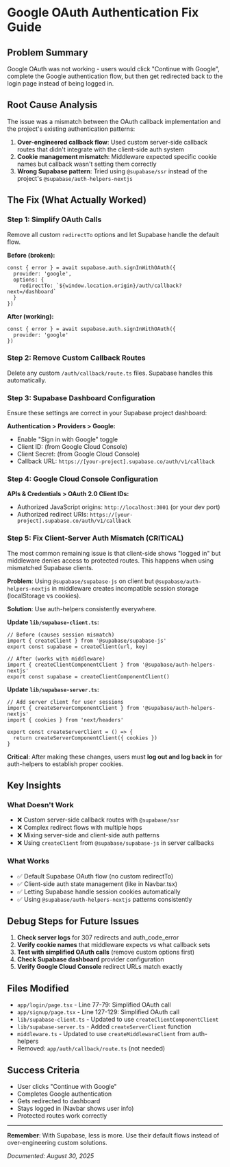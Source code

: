 # Google OAuth Authentication Fix Guide

## Problem Summary
Google OAuth was not working - users would click "Continue with Google", complete the Google authentication flow, but then get redirected back to the login page instead of being logged in.

## Root Cause Analysis
The issue was a mismatch between the OAuth callback implementation and the project's existing authentication patterns:

1. **Over-engineered callback flow**: Used custom server-side callback routes that didn't integrate with the client-side auth system
2. **Cookie management mismatch**: Middleware expected specific cookie names but callback wasn't setting them correctly
3. **Wrong Supabase pattern**: Tried using `@supabase/ssr` instead of the project's `@supabase/auth-helpers-nextjs`

## The Fix (What Actually Worked)

### Step 1: Simplify OAuth Calls
Remove all custom `redirectTo` options and let Supabase handle the default flow.

**Before (broken):**
```tsx
const { error } = await supabase.auth.signInWithOAuth({
  provider: 'google',
  options: {
    redirectTo: `${window.location.origin}/auth/callback?next=/dashboard`
  }
})
```

**After (working):**
```tsx
const { error } = await supabase.auth.signInWithOAuth({
  provider: 'google'
})
```

### Step 2: Remove Custom Callback Routes
Delete any custom `/auth/callback/route.ts` files. Supabase handles this automatically.

### Step 3: Supabase Dashboard Configuration
Ensure these settings are correct in your Supabase project dashboard:

**Authentication > Providers > Google:**
- Enable "Sign in with Google" toggle
- Client ID: (from Google Cloud Console)
- Client Secret: (from Google Cloud Console)
- Callback URL: `https://[your-project].supabase.co/auth/v1/callback`

### Step 4: Google Cloud Console Configuration
**APIs & Credentials > OAuth 2.0 Client IDs:**
- Authorized JavaScript origins: `http://localhost:3001` (or your dev port)
- Authorized redirect URIs: `https://[your-project].supabase.co/auth/v1/callback`

### Step 5: Fix Client-Server Auth Mismatch (CRITICAL)
The most common remaining issue is that client-side shows "logged in" but middleware denies access to protected routes. This happens when using mismatched Supabase clients.

**Problem**: Using `@supabase/supabase-js` on client but `@supabase/auth-helpers-nextjs` in middleware creates incompatible session storage (localStorage vs cookies).

**Solution**: Use auth-helpers consistently everywhere.

**Update `lib/supabase-client.ts`:**
```tsx
// Before (causes session mismatch)
import { createClient } from '@supabase/supabase-js'
export const supabase = createClient(url, key)

// After (works with middleware)
import { createClientComponentClient } from '@supabase/auth-helpers-nextjs'
export const supabase = createClientComponentClient()
```

**Update `lib/supabase-server.ts`:**
```tsx
// Add server client for user sessions
import { createServerComponentClient } from '@supabase/auth-helpers-nextjs'
import { cookies } from 'next/headers'

export const createServerClient = () => {
  return createServerComponentClient({ cookies })
}
```

**Critical**: After making these changes, users must **log out and log back in** for auth-helpers to establish proper cookies.

## Key Insights

### What Doesn't Work
- ❌ Custom server-side callback routes with `@supabase/ssr`
- ❌ Complex redirect flows with multiple hops
- ❌ Mixing server-side and client-side auth patterns
- ❌ Using `createClient` from `@supabase/supabase-js` in server callbacks

### What Works
- ✅ Default Supabase OAuth flow (no custom redirectTo)
- ✅ Client-side auth state management (like in Navbar.tsx)
- ✅ Letting Supabase handle session cookies automatically
- ✅ Using `@supabase/auth-helpers-nextjs` patterns consistently

## Debug Steps for Future Issues

1. **Check server logs** for 307 redirects and auth_code_error
2. **Verify cookie names** that middleware expects vs what callback sets
3. **Test with simplified OAuth calls** (remove custom options first)
4. **Check Supabase dashboard** provider configuration
5. **Verify Google Cloud Console** redirect URLs match exactly

## Files Modified
- `app/login/page.tsx` - Line 77-79: Simplified OAuth call
- `app/signup/page.tsx` - Line 127-129: Simplified OAuth call
- `lib/supabase-client.ts` - Updated to use `createClientComponentClient`
- `lib/supabase-server.ts` - Added `createServerClient` function
- `middleware.ts` - Updated to use `createMiddlewareClient` from auth-helpers
- Removed: `app/auth/callback/route.ts` (not needed)

## Success Criteria
- User clicks "Continue with Google"
- Completes Google authentication
- Gets redirected to dashboard
- Stays logged in (Navbar shows user info)
- Protected routes work correctly

---

**Remember**: With Supabase, less is more. Use their default flows instead of over-engineering custom solutions.

*Documented: August 30, 2025*